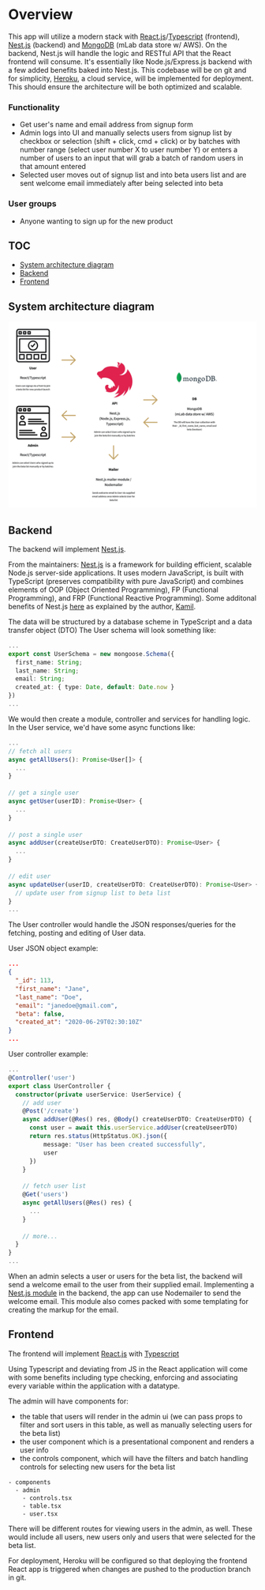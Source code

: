 # Overview

This app will utilize a modern stack with [React.js](https://reactjs.org/)/[Typescript](https://www.typescriptlang.org/) (frontend), [Nest.js](https://nestjs.com/) (backend) and [MongoDB](https://www.mongodb.com/) (mLab data store w/ AWS). On the backend, Nest.js will handle the logic and RESTful API that the React frontend will consume. It's essentially like Node.js/Express.js backend with a few added benefits baked into Nest.js. This codebase will be on git and for simplicity, [Heroku](https://www.heroku.com/), a cloud service, will be implemented for deployment. This should ensure the architecture will be both optimized and scalable.

### Functionality

- Get user's name and email address from signup form
- Admin logs into UI and manually selects users from signup list by checkbox or selection (shift + click, cmd + click) or by batches with number range (select user number X to user number Y) or enters a number of users to an input that will grab a batch of random users in that amount entered
- Selected user moves out of signup list and into beta users list and are sent welcome email immediately after being selected into beta

### User groups

- Anyone wanting to sign up for the new product

## TOC

- [System architecture diagram](#system-architecture-diagram)
- [Backend](#backend)
- [Frontend](#frontend)

## System architecture diagram

![System architecture diagram](assets/system-architecture-diagram.jpg)

## Backend

The backend will implement [Nest.js](https://nestjs.com/).

From the maintainers:
[Nest.js](https://nestjs.com/) is a framework for building efficient, scalable Node.js server-side applications. It uses modern JavaScript, is built with TypeScript (preserves compatibility with pure JavaScript) and combines elements of OOP (Object Oriented Programming), FP (Functional Programming), and FRP (Functional Reactive Programming).
Some additonal benefits of Nest.js [here](https://stackoverflow.com/questions/47733390/nestjs-vs-plain-express-performance/48226084#48226084) as explained by the author, [Kamil](https://twitter.com/kammysliwiec).

The data will be structured by a database scheme in TypeScript and a data transfer object (DTO)
The User schema will look something like:

```TypeScript
...
export const UserSchema = new mongoose.Schema({
  first_name: String;
  last_name: String;
  email: String;
  created_at: { type: Date, default: Date.now }
})
...
```

We would then create a module, controller and services for handling logic.
In the User service, we'd have some async functions like:

```TypeScript
...
// fetch all users
async getAllUsers(): Promise<User[]> {
  ...
}

// get a single user
async getUser(userID): Promise<User> {
  ...
}

// post a single user
async addUser(createUserDTO: CreateUserDTO): Promise<User> {
  ...
}

// edit user
async updateUser(userID, createUserDTO: CreateUserDTO): Promise<User> {
  // update user from signup list to beta list
}
...
```

The User controller would handle the JSON responses/queries for the fetching, posting and editing of User data.

User JSON object example:

```JSON
...
{
  "_id": 113,
  "first_name": "Jane",
  "last_name": "Doe",
  "email": "janedoe@gmail.com",
  "beta": false,
  "created_at": "2020-06-29T02:30:10Z"
}
...
```

User controller example:

```TypeScript
...
@Controller('user')
export class UserController {
  constructor(private userService: UserService) {
    // add user
    @Post('/create')
    async addUser(@Res() res, @Body() createUserDTO: CreateUserDTO) {
      const user = await this.userService.addUser(createUseerDTO)
      return res.status(HttpStatus.OK).json({
          message: "User has been created successfully",
          user
      })
    }

    // fetch user list
    @Get('users')
    async getAllUsers(@Res() res) {
      ...
    }

    // more...
  }
}
...
```

When an admin selects a user or users for the beta list, the backend will send a welcome email to the user from their supplied email. Implementing a [Nest.js module](https://github.com/nest-modules/mailer) in the backend, the app can use Nodemailer to send the welcome email. This module also comes packed with some templating for creating the markup for the email.

## Frontend

The frontend will implement [React.js](https://reactjs.org/) with [Typescript](https://www.typescriptlang.org/)

Using Typescript and deviating from JS in the React application will come with some benefits including type checking, enforcing and associating every variable within the application with a datatype.

The admin will have components for:

- the table that users will render in the admin ui (we can pass props to filter and sort users in this table, as well as manually selecting users for the beta list)
- the user component which is a presentational component and renders a user info
- the controls component, which will have the filters and batch handling controls for selecting new users for the beta list

```
- components
  - admin
    - controls.tsx
    - table.tsx
    - user.tsx
```

There will be different routes for viewing users in the admin, as well. These would include all users, new users only and users that were selected for the beta list.

For deployment, Heroku will be configured so that deploying the frontend React app is triggered when changes are pushed to the production branch in git.
